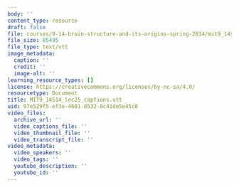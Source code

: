 ```yaml
---
body: ''
content_type: resource
draft: false
file: courses/9-14-brain-structure-and-its-origins-spring-2014/mit9_14s14_lec25_captions.vtt
file_size: 85495
file_type: text/vtt
image_metadata:
  caption: ''
  credit: ''
  image-alt: ''
learning_resource_types: []
license: https://creativecommons.org/licenses/by-nc-sa/4.0/
resourcetype: Document
title: MIT9_14S14_lec25_captions.vtt
uid: 97e529f5-ef3e-4601-8532-8c41de5e45c8
video_files:
  archive_url: ''
  video_captions_file: ''
  video_thumbnail_file: ''
  video_transcript_file: ''
video_metadata:
  video_speakers: ''
  video_tags: ''
  youtube_description: ''
  youtube_id: ''
---
```

